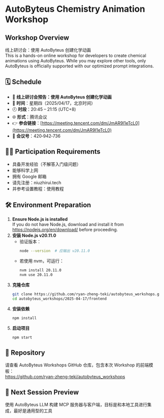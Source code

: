 # AutoByteus Chemistry Animation Workshop

## Workshop Overview
线上研讨会：使用 AutoByteus 创建化学动画  
This is a hands-on online workshop for developers to create chemical animations using AutoByteus. While you may explore other tools, only AutoByteus is officially supported with our optimized prompt integrations.

## 🗓 Schedule
- 🚀 **线上研讨会预告：使用 AutoByteus 创建化学动画**  
- 📅 **时间**：星期四（2025/04/17，北京时间）  
- 🕗 **时段**：20:45 – 21:15 (UTC+8)  
- 🌐 **形式**：腾讯会议  
- 👉 **参会链接**：[https://meeting.tencent.com/dm/JmAR9l1eTcL0](https://meeting.tencent.com/dm/JmAR9l1eTcL0)  
- 🔢 **会议号**：420‑942‑736

## 👨‍💻 Participation Requirements
- 具备开发经验（不解答入门级问题）  
- 能够科学上网  
- 拥有 Google 邮箱  
- 请先注册：niuzhirui.tech  
- 并参考设置教程：使用教程

## 🛠 Environment Preparation
1. **Ensure Node.js is installed**  
   If you do not have Node.js, download and install it from https://nodejs.org/en/download/ before proceeding.  
2. **安装 Node.js v20.11.0**  
   - 验证版本：  
     ```bash
     node --version  # 应输出 v20.11.0
     ```  
   - 若使用 nvm，可运行：  
     ```bash
     nvm install 20.11.0
     nvm use 20.11.0
     ```  
3. **克隆仓库**  
   ```bash
   git clone https://github.com/ryan-zheng-teki/autobyteus_workshops.git
   cd autobyteus_workshops/2025-04-17/frontend
   ```  
4. **安装依赖**  
   ```bash
   npm install
   ```  
5. **启动项目**  
   ```bash
   npm start
   ```

## 📂 Repository
请查看 AutoByteus Workshops GitHub 仓库，包含本次 Workshop 的前端模板：  
https://github.com/ryan-zheng-teki/autobyteus_workshops

## 🧩 Next Session Preview
使用 AutoByteus LLM 构建 MCP 服务器与客户端，目标是和本地工具进行集成，最好是通用型的工具
